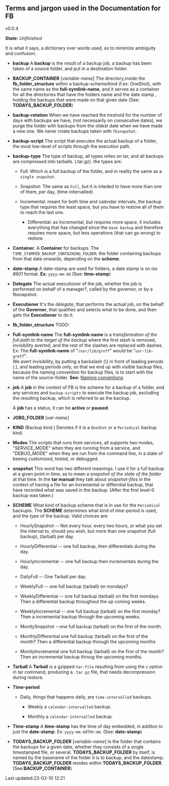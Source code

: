 Terms and jargon used in the Documentation for FB
-------------------------------------------------

v0.0.4

**State:** *Unfinished*

It is what it says, a dictionary over words used, so to
minimize ambiguity and confusion.


* **backup** 
	A **backup** is the result of a backup job, a backup has
	been taken of a source folder, and put in a destination
	folder.

* **BACKUP\_CONTAINER** [*variable-name*]
The directory,inside the **fb\_folder\_structure** within a
backup-scheme/kind (f.ex: OneShot), with the same name as
the **full-symlink-name**, and it serves as a container for all
the directories that have the folders name and the date
stamp , holding the backups that were made on that given
date (See: **TODAYS\_BACKUP\_FOLDER**)

* **backup-rotation**
	When we have reached the treshold for the number of days
	with backups we have, (not necessarily on consecutive
	dates), we purge the folder with backups   from  the
	oldest date when we have made a new one. We never rotate
	backups taken with `fbsnapshot`.


* **backup-script** The script that executes the actual
	backup of a folder, the most low-level of scripts through
	the execution path.

* **backup-type** The type of backup, all types relies on
	tar, and all backups are compressed into tarballs.
	(.tar.gz). the types are:

	* Full: Which is a full backup of the folder, and in
		reality the same as a `single snapshot`.

	* Snapshot: The same as `Full`, but it is inteded to have
		more than one of them, per day, (time-intervalled)

  * Incremental: meant for both time and calendar intervals,
	  the backup type that requires the least space, but you
		have to restore all of them to reach the last one.

	* Differential: as Incremental, but  requires more space,
		it includes everything that has changed since the `base
		backup` and therefore requires more space, but less
		operations (that can go wrong)  to restore.


<!-- * bucket a folder containing different **Schemes** and
	**Kinds**, that in turn contains scripts/jobs.
--->

* **Container**. A **Container** for backups.
  The `TIME_STAMPED_BACKUP_CONTAINING_FOLDER`: the folder
	containing backups from that date onwards, depending on
	the **scheme**.

* **date-stamp** A date-stamp are used for folders, a date
	stamp is on *iso 8601* format. **Ex:** `yyyy-mm-dd`
	(See: **time-stamp**)

* **Delegate** The actual executionor of the job, whether
	the job is performed on behalf of a manager?, called by the
	governor, or by a fbsnapshot.

* **Executioner** It's the *delegate*, that performs the
	actual job, on the behalf of the **Governor**, that
	qualifies and selects what to be done, and then gets the
	**Executioner** to do it.

* **fb\_folder\_structure**
TODO:

* **Full-symlink-name** The **full-symlink-name** is a
	*transformation of the full path to the target of the
	backup* where the first slash is removed, invisibility
	averted, and the rest of the slashes are replaced with
	dashes.<br/> Ex: The **full-symlink-name** of
	"`/usr/lib/groff`" would be "`usr-lib-groff`".<br/>
	We avert invisibility, by putting a backslash (\\) in front
	of leading periods (.), and leading periods only, so that we
	end up with visible backup files, because the naming
	convention for backup files, is to start with the name of
	the source-folder.
	**See:** [Naming conventions](https://github.com/McUsr/FB/blob/main/Docs/technical/namingconventions.md) 

* **job**  A **job** in the context of FB is the scheme for
	a backup of a folder, and  any services and
	`backup-scripts` to execute the backup job, excluding the
	resulting backup, which is referred to as the backup. 

	A **job** has a status, it can be **active** or
	**paused**.

* **JOBS_FOLDER** [*var-name*]
	
* **KIND** (Backup kind.) Denotes if it is a `OneShot` or a
	`Periodical` backup kind.

* **Modes** The scripts that runs from services, all
	supports two modes, "SERVICE_MODE" when they are running
	from a service, and "DEBUG_MODE" when they are run from
	the command line, in a state of beeing customized, tested,
	or debugged.

* **snapshot** This word has two different meanings. 
  I use it for a full backup at a given point in time, as to
	mean a *snapshot of the state of the folder* at that time.
	In the **tar manual** they talk about *snapshot-files* in
	the context of having a file for an incremental or
	differntial backup, that have recorded what was saved in
	the backup. (After the first level-0 backup was taken.)

* **SCHEME** What kind of backup scheme that is in use for
	the `Periodical` backupis. The **SCHEME** determines what
	kind of *time-period* is used, and the *type* of the
	backup.  Valid choices are: 

  
	* HourlySnapshot -- Not every hour, every two hours, or what
you set the interval to, should you wish, but  more than
one snapshot (full backup), (tarball) per day.

	* HourlyDifferential -- one full backup, then differentials
		during the day.

	* HourlyIncremental -- one full backup then incrementals
		during the day.

	* DailyFull -- One Tarball per day.

	* WeeklyFull -- one full backup (tarball) on mondays?

 	* WeeklyDifferential -- one full backup (tarball) on
		 the first mondays Then a differential backup throughout the
		up coming  weeks.

	* WeeklyIncremental -- one full backup (tarball) on
		the first monday? Then a incremental backup through the 
		upcoming weeks.

	* MontlySnapshot --one full backup (tarball) on the first
		of the month.

	* MonthlyDifferential one full backup (tarball) on the
		first of the month? Then a differential backup through
		the upcoming  months

	* MontlyIncremental one full backup (tarball) on the first
		of the month? Then an incremental backup throug the
		upcoming months.

* **Tarball** A **Tarball** is a gzipped `tar-file`
	resulting from using the `z` option in tar command,
	producing a `.tar.gz` file, that needs decompression
	during restore.

* **Time-period**

  * Daily, things that happens daily, are `time-intervalled`
		backups.

	* Weekly a `calendar-intervalled` backup.

	* Monthly a `calendar-intervalled` backup.
	
* **Time-stamp** A **time-stamp** has the time of day
embedded, in additon to just the **date-stamp**.
Ex: `yyyy-mm-ddThh:mm`.  (See: **date-stamp**)

* **TODAYS\_BACKUP\_FOLDER** [*variable-name*]
Is the folder that contains the backups for a given date,
whether they consists of a single timestamped file, or
several. **TODAYS\_BACKUP\_FOLDER** by itself, is named by the
basename of the folder it is to backup, and the  datestamp.
 **TODAYS\_BACKUP\_FOLDER** resides within
**TODAYS\_BACKUP\_FOLDER**. (See:**BACKUP_CONTAINER**)


Last updated:23-02-10 12:21

